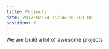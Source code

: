 ```yaml
---
title: Projects
date: 2017-02-24 15:56:00 +01:00
position: 1
---
```


We are build a lot of awesome projects